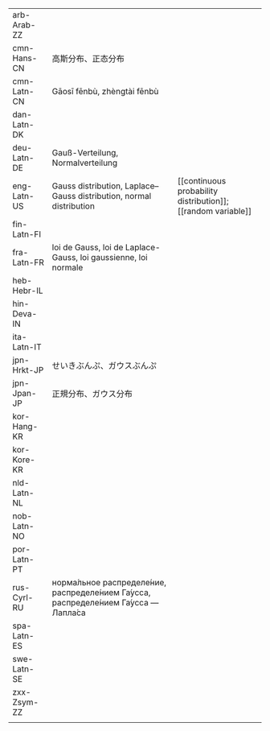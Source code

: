 | | | |
|-|-|-|
| arb-Arab-ZZ |  |  |
| cmn-Hans-CN | 高斯分布、正态分布 |  |
| cmn-Latn-CN | Gāosī fēnbù, zhèngtài fēnbù |  |
| dan-Latn-DK |  |  |
| deu-Latn-DE | Gauß-Verteilung, Normalverteilung |  |
| eng-Latn-US | Gauss distribution, Laplace–Gauss distribution, normal distribution | [[continuous probability distribution]]; [[random variable]] |
| fin-Latn-FI |  |  |
| fra-Latn-FR | loi de Gauss, loi de Laplace-Gauss, loi gaussienne, loi normale |  |
| heb-Hebr-IL |  |  |
| hin-Deva-IN |  |  |
| ita-Latn-IT |  |  |
| jpn-Hrkt-JP | せいきぶんぷ、ガウスぶんぷ |  |
| jpn-Jpan-JP | 正規分布、ガウス分布 |  |
| kor-Hang-KR |  |  |
| kor-Kore-KR |  |  |
| nld-Latn-NL |  |  |
| nob-Latn-NO |  |  |
| por-Latn-PT |  |  |
| rus-Cyrl-RU | норма́льное распределе́ние, распределе́нием Га́усса, распределе́нием Га́усса — Лапла́са |  |
| spa-Latn-ES |  |  |
| swe-Latn-SE |  |  |
| zxx-Zsym-ZZ |  |  |
|  |  |  |